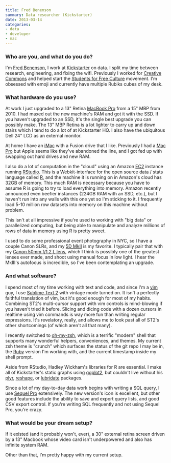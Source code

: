 ```yaml
---
title: Fred Benenson
summary: Data researcher (Kickstarter)
date: 2013-03-14
categories:
- data
- developer
- mac
---
```


### Who are you, and what do you do?

I'm [Fred Benenson](http://www.fredbenenson.com/ "Fred's website."), I work at [Kickstarter][] on data. I split my time between research, engineering, and fixing the wifi. Previously I worked for [Creative Commons](http://creativecommons.org/ "A non-profit revolving around copyright licenses.") and helped start the [Students for Free Culture](http://freeculture.org/ "A movement promoting public interest in IP.") movement. I'm obsessed with emoji and currently have multiple Rubiks cubes of my desk.

### What hardware do you use?

At work I just upgraded to a 13" Retina [MacBook Pro][macbook-pro] from a 15" MBP from 2010. I had maxed out the new machine's RAM and got it with the SSD. If you haven't upgraded to an SSD, it's the single best upgrade you can possibly make. The 13" MBP Retina is a lot lighter to carry up and down stairs which I tend to do a lot of at Kickstarter HQ. I also have the ubiquitous Dell 24" LCD as an external monitor.

At home I have an [iMac][] with a Fusion drive that I like. Previously I had a [Mac Pro][mac-pro] but Apple seems like they've abandoned the line, and I got fed up with swapping out hard drives and new RAM. 

I also do a lot of computation in the "cloud" using an Amazon [EC2][] instance running [RStudio][]. This is a Webkit-interface for the open source data / stats language called [R][], and the machine it is running on in Amazon's cloud has 32GB of memory. This much RAM is necessary because you have to assume R is going to try to load everything into memory. Amazon recently announced even beefier instances (224GB RAM with an SSD, etc.), but I haven't run into any walls with this one yet so I'm sticking to it. I frequently load 5-10 million row datasets into memory on this machine without problem.

This isn't at all impressive if you're used to working with "big data" or parallelized computing, but being able to manipulate and analyze millions of rows of data in memory using R is pretty sweet.

I used to do some professional event photography in NYC, so I have a couple Canon SLRs, and my [5D MkII][eos-5d-mark-ii] is my favorite. I typically pair that with my [Canon 50mm f/1.2 L lens][ef-50mm-f1.2l-usm], which I think is possibly one of the greatest lenses ever made, and shoot using manual focus in low light. I hear the MkIII's autofocus is incredible, so I've been contemplating an upgrade.

### And what software?

I spend most of my time working with text and code, and since I'm a [vim][] guy, I use [Sublime Text 2][sublime-text] with vintage mode turned on. It isn't a perfectly faithful translation of vim, but it's good enough for most of my habits. Combining ST2's multi-cursor support with vim controls is mind-blowing if you haven't tried it before. Slicing and dicing code with a dozen cursors in realtime using vim commands is way more fun than writing regular expressions. It's revelatory, really, and allows me to look past all of ST2's other shortcomings (of which aren't all that many).

I recently switched to [oh-my-zsh][], which is a terrific "modern" shell that supports many wonderful helpers, conveniences, and themes. My current zsh theme is "crunch" which surfaces the status of the git repo I may be in, the [Ruby][] version I'm working with, and the current timestamp inside my shell prompt.

Aside from RStudio, Hadley Wickham's libraries for R are essential. I make all of Kickstarter's static graphs using [ggplot2][], but couldn't live without his [plyr][], [reshape][], or [lubridate][] packages.

Since a lot of my day-to-day data work begins with writing a SQL query, I use [Sequel Pro][sequel-pro] extensively. The new version's icon is excellent, but other good features include the ability to save and export query lists, and good CSV export control. If you're writing SQL frequently and not using Sequel Pro, you're crazy.

### What would be your dream setup?

If it existed (and it probably won't, ever), a 30" external retina screen driven by a 13" Macbook whose video card isn't underpowered and also has infinite system RAM.

Other than that, I'm pretty happy with my current setup.

[ec2]: https://aws.amazon.com/ec2/ "A web service for virtualised processing."
[ef-50mm-f1.2l-usm]: https://www.usa.canon.com/cusa/consumer/products/cameras/ef_lens_lineup/ef_50mm_f_1_2l_usm "A standard and medium telephoto camera lens."
[eos-5d-mark-ii]: http://web.archive.org/web/20151104220940/http://www.usa.canon.com/cusa/support/consumer/eos_slr_camera_systems/eos_digital_slr_cameras/eos_5d_mark_ii "A 21 megapixel DSLR."
[ggplot2]: http://web.archive.org/web/20180506153516/http://ggplot2.org:80/ "A plotting system for the R language."
[imac]: https://www.apple.com/imac-24/ "An all-in-one computer."
[kickstarter]: http://web.archive.org/web/20221227013734/https://www.kickstarter.com/ "A service for crowdfunding projects."
[lubridate]: https://github.com/tidyverse/lubridate "An R package for working with dates and time."
[mac-pro]: https://www.apple.com/mac-pro/ "The Intel-based Mac tower computer."
[macbook-pro]: https://www.apple.com/macbook-pro/ "A laptop."
[oh-my-zsh]: https://github.com/ohmyzsh/ohmyzsh "A framework of extensions and themes for the zsh shell."
[plyr]: http://plyr.had.co.nz/ "A split-apply-combine tool."
[r]: http://www.r-project.org/ "Software for statistical computing and graphics."
[reshape]: http://had.co.nz/reshape/ "An R package for munging and aggregating data."
[rstudio]: https://posit.co/ "An IDE for the R language."
[ruby]: https://www.ruby-lang.org/en/ "An interpreted scripting language."
[sequel-pro]: http://www.sequelpro.com/ "A MySQL GUI for the Mac."
[sublime-text]: http://www.sublimetext.com/ "A coder's text editor."
[vim]: https://www.vim.org/ "A command-line text editor."
